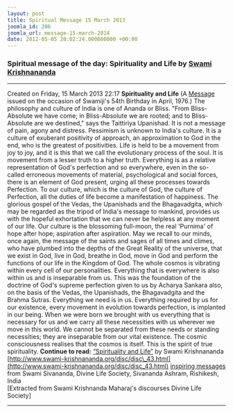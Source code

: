 ```yaml
---
layout: post
title: Spiritual Message 15 March 2013
joomla_id: 206
joomla_url: message-15-march-2014
date: 2012-05-05 20:02:24.000000000 +00:00
---
```

### **Spiritual message of the day:**  **Spirituality and Life by** [**Swami Krishnananda**](http://www.swami-krishnananda.org/about.html)
* * *  
Created on Friday, 15 March 2013 22:17
**Spirituality and Life**
(A [Message](http://www.swami-krishnananda.org/disc/disc_43.html) issued on the occasion of Swamiji's 54th Birthday in April, 1976.)
The philosophy and culture of India is one of Ananda or Bliss. "From Bliss-Absolute we have come; in Bliss-Absolute we are rooted; and to Bliss-Absolute are we destined," says the Taittiriya Upanishad. It is not a message of pain, agony and distress. Pessimism is unknown to India's culture. It is a culture of exuberant positivity of approach, an approximation to God in the end, who is the greatest of positivities. Life is held to be a movement from joy to joy, and it is this that we call the evolutionary process of the soul. It is movement from a lesser truth to a higher truth.
Everything is as a relative representation of God's perfection and so everywhere, even in the so-called erroneous movements of material, psychological and social forces, there is an element of God present, urging all these processes towards Perfection. To our culture, which is the culture of God, the culture of Perfection, all the duties of life become a manifestation of happiness. The glorious gospel of the Vedas, the Upanishads and the Bhagavadgita, which may be regarded as the tripod of India's message to mankind, provides us with the hopeful exhortation that we can never be helpless at any moment of our life. Our culture is the blossoming full-moon, the real 'Purnima' of hope after hope; aspiration after aspiration. May we recall to our minds, once again, the message of the saints and sages of all times and climes, who have plumbed into the depths of the Great Reality of the universe, that we exist in God, live in God, breathe in God, move in God and perform the functions of our life in the Kingdom of God.
The whole cosmos is vibrating within every cell of our personalities. Everything that is everywhere is also within us and is inseparable from us. This was the foundation of the doctrine of God's supreme perfection given to us by Acharya Sankara also, on the basis of the Vedas, the Upanishads, the Bhagavadgita and the Brahma Sutras. Everything we need is in us. Everything required by us for our existence, every movement in evolution towards perfection, is implanted in our being. When we were born we brought with us everything that is necessary for us and we carry all these necessities with us wherever we move in this world. We cannot be separated from these needs or standing necessities; they are inseparable from our vital existence. The cosmic consciousness realises that the cosmos is itself. This is the spirit of true spirituality.
**Continue to read:**
[“Spirituality and Life”](http://www.swami-krishnananda.org/disc/disc_43.html) by Swami Krishnananda [http://www.swami-krishnananda.org/disc/disc\_43.html](http://www.swami-krishnananda.org/disc/disc_43.html)
[inspiring messages](http://www.dlshq.org/messages/messages.htm) from Swami Sivananda, Divine Life Society, Sivananda Ashram, Rishikesh, India  
[Extracted from Swami Krishnanda Maharaj's discourses Divine Life Society]
* * *
  
